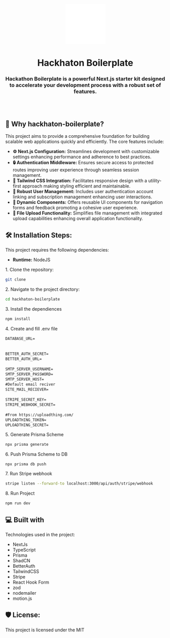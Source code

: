 <p align="center">
  <img src="https://raw.githubusercontent.com/Fivlas/hackhaton-boilerplate/refs/heads/main/public/Logo.svg" alt="project-image" width="25%">
</p>
<h1 align="center" id="title">Hackhaton Boilerplate</h1>
<h3 align="center">Hackathon Boilerplate is a powerful Next.js starter kit designed to accelerate your development process with a robust set of features.</h3>
<br><br>
  
  
<h2>🧐 Why hackhaton-boilerplate?</h2>

<p>This project aims to provide a
comprehensive foundation for building scalable web applications quickly and efficiently. The core features include:</p>

*   **⚙ Next.js Configuration:** Streamlines development with customizable settings enhancing performance and adherence to best practices.
*   **🔒 Authentication Middleware:** Ensures secure access to protected routes improving user experience through seamless session management.
*   **🎨 Tailwind CSS Integration:** Facilitates responsive design with a utility-first approach making styling efficient and maintainable.
*   **👥 Robust User Management:** Includes user authentication account linking and subscription management enhancing user interactions.
*   **🔄 Dynamic Components:** Offers reusable Ul components for navigation forms and feedback promoting a cohesive user experience.
*   **📁 File Upload Functionality:** Simplifies file management with integrated upload capabilities enhancing overall application functionality.

<h2>🛠️ Installation Steps:</h2>
<p>This project requires the following dependencies:</p>

*   **Runtime:** NodeJS


<p>1. Clone the repository:</p>

```bash
git clone
```

<p>2. Navigate to the project directory:</p>

```bash
cd hackhaton-boilerplate
```

<p>3. Install the dependiences</p>

```bash
npm install
```

<p>4. Create and fill .env file</p>

```env
DATABASE_URL=


BETTER_AUTH_SECRET=
BETTER_AUTH_URL=

SMTP_SERVER_USERNAME=
SMTP_SERVER_PASSWORD=
SMTP_SERVER_HOST=
#Default email reciver
SITE_MAIL_RECIEVER=

STRIPE_SECRET_KEY=
STRIPE_WEBHOOK_SECRET=

#From https://uploadthing.com/
UPLOADTHING_TOKEN=
UPLOADTHING_SECRET=
```
<p>5. Generate Prisma Scheme</p>

```bash
npx prisma generate
```

<p>6. Push Prisma Scheme to DB</p>

```bash
npx prisma db push
```

<p>7. Run Stripe webhook</p>

```bash
stripe listen --forward-to localhost:3000/api/auth/stripe/webhook
```

<p>8. Run Project</p>

```bash
npm run dev
```
  
<h2>💻 Built with</h2>

Technologies used in the project:

*   NextJs
*   TypeScript
*   Prisma
*   ShadCN
*   BetterAuth
*   TailwindCSS
*   Stripe
*   React Hook Form
*   zod
*   nodemailer
*   motion.js

<h2>🛡️ License:</h2>

This project is licensed under the MIT
